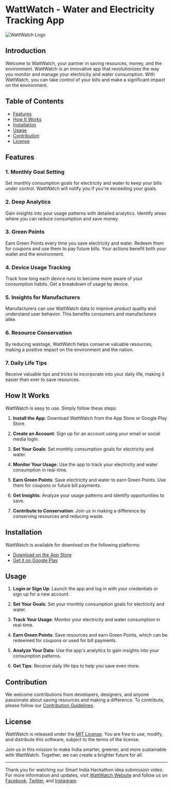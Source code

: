 # WattWatch - Water and Electricity Tracking App

![WattWatch Logo](insert_logo_image_url_here)

## Introduction

Welcome to WattWatch, your partner in saving resources, money, and the environment. WattWatch is an innovative app that revolutionizes the way you monitor and manage your electricity and water consumption. With WattWatch, you can take control of your bills and make a significant impact on the environment.

## Table of Contents

- [Features](#features)
- [How It Works](#how-it-works)
- [Installation](#installation)
- [Usage](#usage)
- [Contribution](#contribution)
- [License](#license)

## Features

### 1. Monthly Goal Setting

Set monthly consumption goals for electricity and water to keep your bills under control. WattWatch will notify you if you're exceeding your goals.

### 2. Deep Analytics

Gain insights into your usage patterns with detailed analytics. Identify areas where you can reduce consumption and save money.

### 3. Green Points

Earn Green Points every time you save electricity and water. Redeem them for coupons and use them to pay future bills. Your actions benefit both your wallet and the environment.

### 4. Device Usage Tracking

Track how long each device runs to become more aware of your consumption habits. Get a breakdown of usage by device.

### 5. Insights for Manufacturers

Manufacturers can use WattWatch data to improve product quality and understand user behavior. This benefits consumers and manufacturers alike.

### 6. Resource Conservation

By reducing wastage, WattWatch helps conserve valuable resources, making a positive impact on the environment and the nation.

### 7. Daily Life Tips

Receive valuable tips and tricks to incorporate into your daily life, making it easier than ever to save resources.

## How It Works

WattWatch is easy to use. Simply follow these steps:

1. **Install the App**: Download WattWatch from the App Store or Google Play Store.

2. **Create an Account**: Sign up for an account using your email or social media login.

3. **Set Your Goals**: Set monthly consumption goals for electricity and water.

4. **Monitor Your Usage**: Use the app to track your electricity and water consumption in real-time.

5. **Earn Green Points**: Save electricity and water to earn Green Points. Use them for coupons or future bill payments.

6. **Get Insights**: Analyze your usage patterns and identify opportunities to save.

7. **Contribute to Conservation**: Join us in making a difference by conserving resources and reducing waste.

## Installation

WattWatch is available for download on the following platforms:

- [Download on the App Store](#)
- [Get it on Google Play](#)

## Usage

1. **Login or Sign Up**: Launch the app and log in with your credentials or sign up for a new account.

2. **Set Your Goals**: Set your monthly consumption goals for electricity and water.

3. **Track Your Usage**: Monitor your electricity and water consumption in real-time.

4. **Earn Green Points**: Save resources and earn Green Points, which can be redeemed for coupons or used for bill payments.

5. **Analyze Your Data**: Use the app's analytics to gain insights into your consumption patterns.

6. **Get Tips**: Receive daily life tips to help you save even more.

## Contribution

We welcome contributions from developers, designers, and anyone passionate about saving resources and making a difference. To contribute, please follow our [Contribution Guidelines](CONTRIBUTING.md).

## License

WattWatch is released under the [MIT License](LICENSE). You are free to use, modify, and distribute this software, subject to the terms of the license.

Join us in this mission to make India smarter, greener, and more sustainable with WattWatch. Together, we can create a brighter future for all.

---

Thank you for watching our Smart India Hackathon idea submission video. For more information and updates, visit [WattWatch Website](#) and follow us on [Facebook](#), [Twitter](#), and [Instagram](#).
